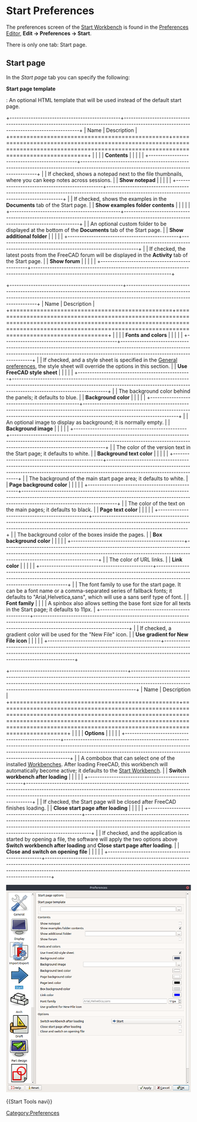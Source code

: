 # Start Preferences

 

The preferences screen of the [Start Workbench](Start_Workbench.md) is found in the [Preferences Editor](Preferences_Editor.md), **Edit → Preferences → Start**.

There is only one tab: Start page.

## Start page 

In the *Start page* tab you can specify the following:


**Start page template**

: An optional HTML template that will be used instead of the default start page.

+-----------------------------------------------+-----------------------------------------------------------------------------------------------------------------------------------------+
| Name                                          | Description                                                                                                                             |
+===============================================+=========================================================================================================================================+
|                                |                                                                                                                                         |
| **Contents**                         |                                                                                                                                         |
|                                            |                                                                                                                                         |
+-----------------------------------------------+-----------------------------------------------------------------------------------------------------------------------------------------+
|                                | If checked, shows a notepad next to the file thumbnails, where you can keep notes across sessions.                                      |
| **Show notepad**                  |                                                                                                                                         |
|                                            |                                                                                                                                         |
+-----------------------------------------------+-----------------------------------------------------------------------------------------------------------------------------------------+
|                                | If checked, shows the examples in the **Documents** tab of the Start page.                                       |
| **Show examples folder contents** |                                                                                                                                         |
|                                            |                                                                                                                                         |
+-----------------------------------------------+-----------------------------------------------------------------------------------------------------------------------------------------+
|                                | An optional custom folder to be displayed at the bottom of the **Documents** tab of the Start page.              |
| **Show additional folder**        |                                                                                                                                         |
|                                            |                                                                                                                                         |
+-----------------------------------------------+-----------------------------------------------------------------------------------------------------------------------------------------+
|                                | If checked, the latest posts from the FreeCAD forum will be displayed in the **Activity** tab of the Start page. |
| **Show forum**                    |                                                                                                                                         |
|                                            |                                                                                                                                         |
+-----------------------------------------------+-----------------------------------------------------------------------------------------------------------------------------------------+

+------------------------------------------------+----------------------------------------------------------------------------------------------------------------------------------------------------------------------------------------------------+
| Name                                           | Description                                                                                                                                                                                        |
+================================================+====================================================================================================================================================================================================+
|                                 |                                                                                                                                                                                                    |
| **Fonts and colors**                  |                                                                                                                                                                                                    |
|                                             |                                                                                                                                                                                                    |
+------------------------------------------------+----------------------------------------------------------------------------------------------------------------------------------------------------------------------------------------------------+
|                                 | If checked, and a style sheet is specified in the [General preferences](Preferences_Editor.md), the style sheet will override the options in this section.                                 |
| **Use FreeCAD style sheet**        |                                                                                                                                                                                                    |
|                                             |                                                                                                                                                                                                    |
+------------------------------------------------+----------------------------------------------------------------------------------------------------------------------------------------------------------------------------------------------------+
|                                 | The background color behind the panels; it defaults to blue.                                                                                                                                       |
| **Background color**               |                                                                                                                                                                                                    |
|                                             |                                                                                                                                                                                                    |
+------------------------------------------------+----------------------------------------------------------------------------------------------------------------------------------------------------------------------------------------------------+
|                                 | An optional image to display as background; it is normally empty.                                                                                                                                  |
| **Background image**               |                                                                                                                                                                                                    |
|                                             |                                                                                                                                                                                                    |
+------------------------------------------------+----------------------------------------------------------------------------------------------------------------------------------------------------------------------------------------------------+
|                                 | The color of the version text in the Start page; it defaults to white.                                                                                                                             |
| **Background text color**          |                                                                                                                                                                                                    |
|                                             |                                                                                                                                                                                                    |
+------------------------------------------------+----------------------------------------------------------------------------------------------------------------------------------------------------------------------------------------------------+
|                                 | The background of the main start page area; it defaults to white.                                                                                                                                  |
| **Page background color**          |                                                                                                                                                                                                    |
|                                             |                                                                                                                                                                                                    |
+------------------------------------------------+----------------------------------------------------------------------------------------------------------------------------------------------------------------------------------------------------+
|                                 | The color of the text on the main pages; it defaults to black.                                                                                                                                     |
| **Page text color**                |                                                                                                                                                                                                    |
|                                             |                                                                                                                                                                                                    |
+------------------------------------------------+----------------------------------------------------------------------------------------------------------------------------------------------------------------------------------------------------+
|                                 | The background color of the boxes inside the pages.                                                                                                                                                |
| **Box background color**           |                                                                                                                                                                                                    |
|                                             |                                                                                                                                                                                                    |
+------------------------------------------------+----------------------------------------------------------------------------------------------------------------------------------------------------------------------------------------------------+
|                                 | The color of URL links.                                                                                                                                                                            |
| **Link color**                     |                                                                                                                                                                                                    |
|                                             |                                                                                                                                                                                                    |
+------------------------------------------------+----------------------------------------------------------------------------------------------------------------------------------------------------------------------------------------------------+
|                                 | The font family to use for the start page. It can be a font name or a comma-separated series of fallback fonts; it defaults to \"Arial,Helvetica,sans\", which will use a sans serif type of font. |
| **Font family**                    |                                                                                                                                                                                                    |
|                                             | A spinbox also allows setting the base font size for all texts in the Start page; it defaults to 11px.                                                                                             |
+------------------------------------------------+----------------------------------------------------------------------------------------------------------------------------------------------------------------------------------------------------+
|                                 | If checked, a gradient color will be used for the \"New File\" icon.                                                                                                                               |
| **Use gradient for New File icon** |                                                                                                                                                                                                    |
|                                             |                                                                                                                                                                                                    |
+------------------------------------------------+----------------------------------------------------------------------------------------------------------------------------------------------------------------------------------------------------+

+--------------------------------------------------+--------------------------------------------------------------------------------------------------------------------------------------------------------------------------------------------------------------------------------------------+
| Name                                             | Description                                                                                                                                                                                                                                |
+==================================================+============================================================================================================================================================================================================================================+
|                                   |                                                                                                                                                                                                                                            |
| **Options**                             |                                                                                                                                                                                                                                            |
|                                               |                                                                                                                                                                                                                                            |
+--------------------------------------------------+--------------------------------------------------------------------------------------------------------------------------------------------------------------------------------------------------------------------------------------------+
|                                   | A combobox that can select one of the installed [Workbenches](Workbenches.md). After loading FreeCAD, this workbench will automatically become active; it defaults to the [Start Workbench](Start_Workbench.md).           |
| **Switch workbench after loading**   |                                                                                                                                                                                                                                            |
|                                               |                                                                                                                                                                                                                                            |
+--------------------------------------------------+--------------------------------------------------------------------------------------------------------------------------------------------------------------------------------------------------------------------------------------------+
|                                   | If checked, the Start page will be closed after FreeCAD finishes loading.                                                                                                                                                                  |
| **Close start page after loading**   |                                                                                                                                                                                                                                            |
|                                               |                                                                                                                                                                                                                                            |
+--------------------------------------------------+--------------------------------------------------------------------------------------------------------------------------------------------------------------------------------------------------------------------------------------------+
|                                   | If checked, and the application is started by opening a file, the software will apply the two options above **Switch workbench after loading** and **Close start page after loading**. |
| **Close and switch on opening file** |                                                                                                                                                                                                                                            |
|                                               |                                                                                                                                                                                                                                            |
+--------------------------------------------------+--------------------------------------------------------------------------------------------------------------------------------------------------------------------------------------------------------------------------------------------+

![](images/Preference_Start_Tab_01.png )

 {{Start Tools navi}} 

[Category:Preferences](Category:Preferences.md)
